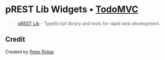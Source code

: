 # pREST Lib Widgets • [TodoMVC](http://todomvc.com)

> [pREST Lib](https://github.com/peter-rybar/prest-lib) - TypeScript library and tools for rapid web development.

<!--

## Resources

- [Website]()
- [Documentation]()
- [Used by]()
- [Blog]()
- [FAQ]()

### Articles

- [Interesting article]()

### Support

- [Stack Overflow](http://stackoverflow.com/questions/tagged/__)
- [Google Groups]()
- [Twitter](http://twitter.com/__)
- [Google+]()

*Let us [know](https://github.com/tastejs/todomvc/issues) if you discover anything worth sharing.*

## Implementation

How was the app created? Anything worth sharing about the process of creating the app? Any spec violations?

-->

## Credit

Created by [Peter Rybar](https://github.com/peter-rybar/)
